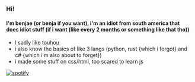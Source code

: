 ### Hi!
#### I'm benjae (or benja if you want), i'm an idiot from south america that does idiot stuff (if i want (like every 2 months or something like that tho))

- I sadly like touhou
- i also know the basics of like 3 langs (python, rust {which i forgot} and c# {which i'm also about to forget})
- i made some stuff on css/html, too scared to learn js

[![spotify](https://api.statusbadges.me/badge/spotify/644655968969293826)](https://api.statusbadges.me/openspotify/644655968969293826)

<!--
**benjiae/benjiae** is a ✨ _special_ ✨ repository because its `README.md` (this file) appears on your GitHub profile.

Here are some ideas to get you started:

- 🔭 I’m currently working on ...
- 🌱 I’m currently learning ...
- 👯 I’m looking to collaborate on ...
- 🤔 I’m looking for help with ...
- 💬 Ask me about ...
- 📫 How to reach me: ...
- 😄 Pronouns: ...
- ⚡ Fun fact: ...
-->
